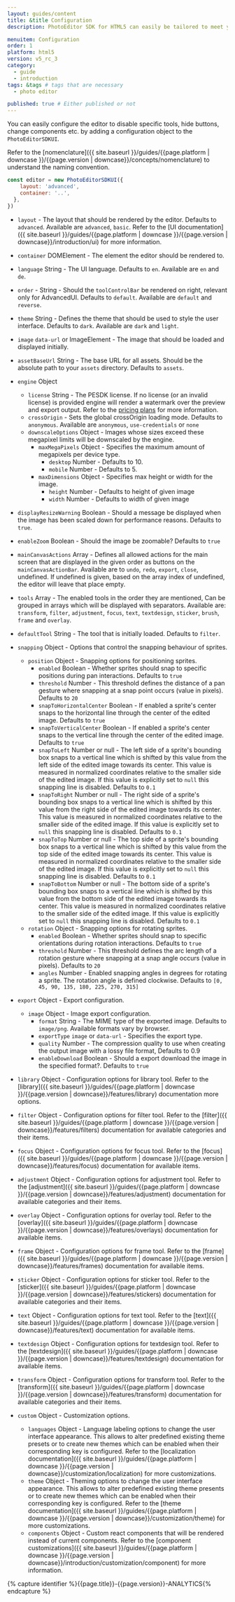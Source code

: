 ```yaml
---
layout: guides/content
title: &title Configuration
description: PhotoEditor SDK for HTML5 can easily be tailored to meet your business needs. Learn how to swiftly create the editor your use-case requires.

menuitem: Configuration
order: 1
platform: html5
version: v5_rc_3
category:
  - guide
  - introduction
tags: &tags # tags that are necessary
  - photo editor

published: true # Either published or not
---
```



You can easily configure the editor to disable specific tools, hide buttons, change components etc. by adding a configuration object to the `PhotoEditorSDKUI`.

Refer to the [nomenclature]({{ site.baseurl }}/guides/{{page.platform | downcase }}/{{page.version | downcase}}/concepts/nomenclature) to understand the naming convention.

```js
const editor = new PhotoEditorSDKUI({
    layout: 'advanced',
    container: '..',
  },
})
```

  * `layout` - The layout that should be rendered by the editor. Defaults to `advanced`. Available are `advanced`, `basic`. Refer to the [UI documentation]({{ site.baseurl }}/guides/{{page.platform | downcase }}/{{page.version | downcase}}/introduction/ui) for more information.
  * `container` DOMElement - The element the editor should be rendered to.
  * `language` String - The UI language. Defaults to `en`. Available are `en` and `de`.
  * `order` - String - Should the `toolControlBar` be rendered on right, relevant only for AdvancedUI. Defaults to `default`. Available are `default` and `reverse`.
  * `theme` String - Defines the theme that should be used to style the user interface. Defaults to `dark`. Available are `dark` and `light`.
  * `image` `data-url` or ImageElement - The image that should be loaded and displayed initially.
  
  * `assetBaseUrl` String - The base URL for all assets. Should be the absolute path to your `assets` directory. Defaults to `assets`.

  * `engine` Object
    * `license` String - The PESDK license. If no license (or an invalid license) is provided engine will render a watermark over the preview and export output. Refer to the [pricing plans](https://account.photoeditorsdk.com/pricing/) for more information.
    * `crossOrigin` - Sets the global crossOrigin loading mode. Defaults to `anonymous`. Available are `anonymous`, `use-credentials` or `none`
    * `downscaleOptions` Object - Images whose sizes exceed these megapixel limits will be downscaled by the engine.
      * `maxMegaPixels` Object - Specifies the maximum amount of megapixels per device type.
        * `desktop` Number - Defaults to 10.
        * `mobile` Number - Defaults to 5.
      * `maxDimensions` Object - Specifies max height or width for the image.
        * `height` Number - Defaults to height of given image
        * `width` Number - Defaults to width of given image
  

  * `displayResizeWarning` Boolean - Should a message be displayed when the image has been scaled down for performance reasons. Defaults to `true`.
  * `enableZoom` Boolean - Should the image be zoomable? Defaults to `true`
  * `mainCanvasActions` Array - Defines all allowed actions for the main screen that are displayed in the given order as buttons on the `mainCanvasActionBar`. Available are to `undo`, `redo`, `export`, `close`, undefined. If undefined is given, based on the array index of undefined, the editor will leave that place empty.
  
  * `tools` Array - The enabled tools in the order they are mentioned, Can be grouped in arrays which will be displayed with separators. Available are: `transform`, `filter`, `adjustment`, `focus`, `text`, `textdesign`, `sticker`, `brush`, `frame` and `overlay`.
  * `defaultTool` String - The tool that is initially loaded. Defaults to `filter`.
  
  * `snapping` Object - Options that control the snapping behaviour of sprites.
    * `position` Object - Snapping options for positioning sprites.
      * `enabled` Boolean - Whether sprites should snap to specific positions during pan interactions. Defaults to `true`
      * `threshold` Number - This threshold defines the distance of a pan gesture where snapping at a snap point occurs (value in pixels). Defaults to `20`
      * `snapToHorizontalCenter` Boolean - If enabled a sprite's center snaps to the horizontal line through the center of the edited image. Defaults to `true`
      * `snapToVerticalCenter` Boolean - If enabled a sprite's center snaps to the vertical line through the center of the edited image. Defaults to `true`
      * `snapToLeft` Number or null - The left side of a sprite's bounding box snaps to a vertical line which is shifted by this value from the left side of the edited image towards its center. This value is measured in normalized coordinates relative to the smaller side of the edited image.  If this value is explicitly set to `null` this snapping line is disabled. Defaults to `0.1`
      * `snapToRight` Number or null - The right side of a sprite's bounding box snaps to a vertical line which is shifted by this value from the right side of the edited image towards its center. This value is measured in normalized coordinates relative to the smaller side of the edited image.  If this value is explicitly set to `null` this snapping line is disabled. Defaults to `0.1`
      * `snapToTop` Number or null - The top side of a sprite's bounding box snaps to a vertical line which is shifted by this value from the top side of the edited image towards its center. This value is measured in normalized coordinates relative to the smaller side of the edited image.  If this value is explicitly set to `null` this snapping line is disabled. Defaults to `0.1`
      * `snapToBottom` Number or null - The bottom side of a sprite's bounding box snaps to a vertical line which is shifted by this value from the bottom side of the edited image towards its center. This value is measured in normalized coordinates relative to the smaller side of the edited image.  If this value is explicitly set to `null` this snapping line is disabled. Defaults to `0.1`
    * `rotation` Object - Snapping options for rotating sprites.
      * `enabled` Boolean - Whether sprites should snap to specific orientations during rotation interactions. Defaults to `true`
      * `threshold` Number - This threshold defines the arc length of a rotation gesture where snapping at a snap angle occurs (value in pixels). Defaults to `20`
      * `angles` Number - Enabled snapping angles in degrees for rotating a sprite. The rotation angle is defined clockwise. Defaults to `[0, 45, 90, 135, 180, 225, 270, 315]`
  
  * `export` Object - Export configuration.
    * `image` Object - Image export configuration.
      * `format` String - The MIME type of the exported image. Defaults to `image/png`. Available formats vary by browser.
      * `exportType` `image` or `data-url` - Specifies the export type.
      * `quality` Number - The compression quality to use when creating the output image with a lossy file format, Defaults to 0.9
      * `enableDownload` Boolean - Should a export download the image in the specified format?. Defaults to `true`

  * `library` Object - Configuration options for library tool. Refer to the [library]({{ site.baseurl }}/guides/{{page.platform | downcase }}/{{page.version | downcase}}/features/library) documentation more options.
  * `filter` Object - Configuration options for filter tool. Refer to the [filter]({{ site.baseurl }}/guides/{{page.platform | downcase }}/{{page.version | downcase}}/features/filters) documentation for available categories and their items.
  * `focus` Object - Configuration options for focus tool. Refer to the [focus]({{ site.baseurl }}/guides/{{page.platform | downcase }}/{{page.version | downcase}}/features/focus) documentation for available items.
  * `adjustment` Object - Configuration options for adjustment tool. Refer to the [adjustment]({{ site.baseurl }}/guides/{{page.platform | downcase }}/{{page.version | downcase}}/features/adjustment) documentation for available categories and their items.
  * `overlay` Object - Configuration options for overlay tool. Refer to the [overlay]({{ site.baseurl }}/guides/{{page.platform | downcase }}/{{page.version | downcase}}/features/overlays) documentation for available items.
  * `frame` Object - Configuration options for frame tool. Refer to the [frame]({{ site.baseurl }}/guides/{{page.platform | downcase }}/{{page.version | downcase}}/features/frames) documentation for available items.
  * `sticker` Object - Configuration options for sticker tool. Refer to the [sticker]({{ site.baseurl }}/guides/{{page.platform | downcase }}/{{page.version | downcase}}/features/stickers) documentation for available categories and their items.
  * `text` Object - Configuration options for text tool. Refer to the [text]({{ site.baseurl }}/guides/{{page.platform | downcase }}/{{page.version | downcase}}/features/text) documentation for available items.
  * `textdesign` Object - Configuration options for textdesign tool. Refer to the [textdesign]({{ site.baseurl }}/guides/{{page.platform | downcase }}/{{page.version | downcase}}/features/textdesign) documentation for available items.
  * `transform` Object - Configuration options for transform tool. Refer to the [transform]({{ site.baseurl }}/guides/{{page.platform | downcase }}/{{page.version | downcase}}/features/transform) documentation for available categories and their items.

  * `custom` Object - Customization options.
    * `languages` Object - Language labeling options to change the user interface appearance. This allows to alter predefined existing theme presets or to create new themes which can be enabled when their corresponding key is configured.  Refer to the [localization documentation]({{ site.baseurl }}/guides/{{page.platform | downcase }}/{{page.version | downcase}}/customization/localization) for more customizations.
    * `theme` Object - Theming options to change the user interface appearance. This allows to alter predefined existing theme presents or to create new themes which can be enabled when their corresponding key is configured.  Refer to the [theme documentation]({{ site.baseurl }}/guides/{{page.platform | downcase }}/{{page.version | downcase}}/customization/theme) for more customizations.
    * `components` Object - Custom react components that will be rendered instead of current components. Refer to the [component customizations]({{ site.baseurl }}/guides/{{page.platform | downcase }}/{{page.version | downcase}}/introduction/customization/component) for more information.


{% capture identifier %}{{page.title}}-{{page.version}}-ANALYTICS{% endcapture %}
